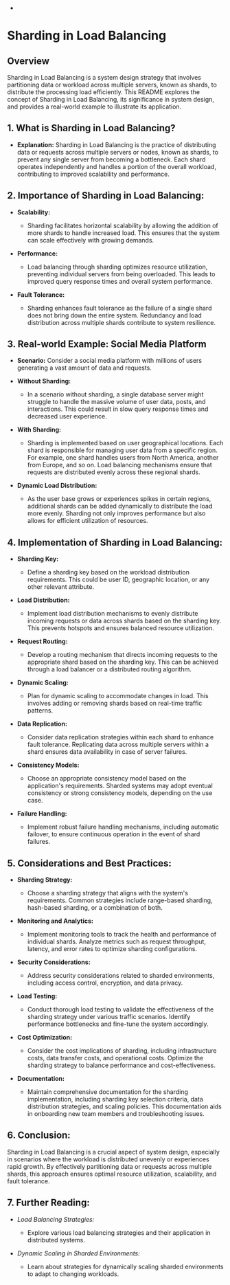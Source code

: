 -

# Sharding in Load Balancing

## Overview

Sharding in Load Balancing is a system design strategy that involves partitioning data or workload across multiple servers, known as shards, to distribute the processing load efficiently. This README explores the concept of Sharding in Load Balancing, its significance in system design, and provides a real-world example to illustrate its application.

## 1. What is Sharding in Load Balancing?

- **Explanation:** Sharding in Load Balancing is the practice of distributing data or requests across multiple servers or nodes, known as shards, to prevent any single server from becoming a bottleneck. Each shard operates independently and handles a portion of the overall workload, contributing to improved scalability and performance.

## 2. Importance of Sharding in Load Balancing:

- **Scalability:**

  - Sharding facilitates horizontal scalability by allowing the addition of more shards to handle increased load. This ensures that the system can scale effectively with growing demands.
- **Performance:**

  - Load balancing through sharding optimizes resource utilization, preventing individual servers from being overloaded. This leads to improved query response times and overall system performance.
- **Fault Tolerance:**

  - Sharding enhances fault tolerance as the failure of a single shard does not bring down the entire system. Redundancy and load distribution across multiple shards contribute to system resilience.

## 3. Real-world Example: Social Media Platform

- **Scenario:** Consider a social media platform with millions of users generating a vast amount of data and requests.
- **Without Sharding:**

  - In a scenario without sharding, a single database server might struggle to handle the massive volume of user data, posts, and interactions. This could result in slow query response times and decreased user experience.
- **With Sharding:**

  - Sharding is implemented based on user geographical locations. Each shard is responsible for managing user data from a specific region. For example, one shard handles users from North America, another from Europe, and so on. Load balancing mechanisms ensure that requests are distributed evenly across these regional shards.
- **Dynamic Load Distribution:**

  - As the user base grows or experiences spikes in certain regions, additional shards can be added dynamically to distribute the load more evenly. Sharding not only improves performance but also allows for efficient utilization of resources.

## 4. Implementation of Sharding in Load Balancing:

- **Sharding Key:**

  - Define a sharding key based on the workload distribution requirements. This could be user ID, geographic location, or any other relevant attribute.
- **Load Distribution:**

  - Implement load distribution mechanisms to evenly distribute incoming requests or data across shards based on the sharding key. This prevents hotspots and ensures balanced resource utilization.
- **Request Routing:**

  - Develop a routing mechanism that directs incoming requests to the appropriate shard based on the sharding key. This can be achieved through a load balancer or a distributed routing algorithm.
- **Dynamic Scaling:**

  - Plan for dynamic scaling to accommodate changes in load. This involves adding or removing shards based on real-time traffic patterns.
- **Data Replication:**

  - Consider data replication strategies within each shard to enhance fault tolerance. Replicating data across multiple servers within a shard ensures data availability in case of server failures.
- **Consistency Models:**

  - Choose an appropriate consistency model based on the application's requirements. Sharded systems may adopt eventual consistency or strong consistency models, depending on the use case.
- **Failure Handling:**

  - Implement robust failure handling mechanisms, including automatic failover, to ensure continuous operation in the event of shard failures.

## 5. Considerations and Best Practices:

- **Sharding Strategy:**

  - Choose a sharding strategy that aligns with the system's requirements. Common strategies include range-based sharding, hash-based sharding, or a combination of both.
- **Monitoring and Analytics:**

  - Implement monitoring tools to track the health and performance of individual shards. Analyze metrics such as request throughput, latency, and error rates to optimize sharding configurations.
- **Security Considerations:**

  - Address security considerations related to sharded environments, including access control, encryption, and data privacy.
- **Load Testing:**

  - Conduct thorough load testing to validate the effectiveness of the sharding strategy under various traffic scenarios. Identify performance bottlenecks and fine-tune the system accordingly.
- **Cost Optimization:**

  - Consider the cost implications of sharding, including infrastructure costs, data transfer costs, and operational costs. Optimize the sharding strategy to balance performance and cost-effectiveness.
- **Documentation:**

  - Maintain comprehensive documentation for the sharding implementation, including sharding key selection criteria, data distribution strategies, and scaling policies. This documentation aids in onboarding new team members and troubleshooting issues.

## 6. Conclusion:

Sharding in Load Balancing is a crucial aspect of system design, especially in scenarios where the workload is distributed unevenly or experiences rapid growth. By effectively partitioning data or requests across multiple shards, this approach ensures optimal resource utilization, scalability, and fault tolerance.

## 7. Further Reading:

- *Load Balancing Strategies:*

  - Explore various load balancing strategies and their application in distributed systems.
- *Dynamic Scaling in Sharded Environments:*

  - Learn about strategies for dynamically scaling sharded environments to adapt to changing workloads.
